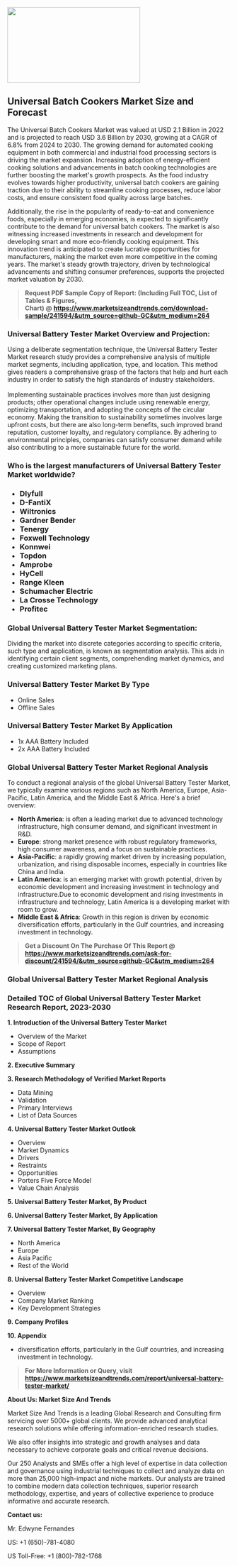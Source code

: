 <p><img class="alignnone size-medium wp-image-20088" src="https://ffe5etoiles.com/wp-content/uploads/2024/12/MST1-300x171.png" alt="" width="300" height="171" /></p><h2>Universal Batch Cookers Market Size and Forecast</h2><p>The Universal Batch Cookers Market was valued at USD 2.1 Billion in 2022 and is projected to reach USD 3.6 Billion by 2030, growing at a CAGR of 6.8% from 2024 to 2030. The growing demand for automated cooking equipment in both commercial and industrial food processing sectors is driving the market expansion. Increasing adoption of energy-efficient cooking solutions and advancements in batch cooking technologies are further boosting the market's growth prospects. As the food industry evolves towards higher productivity, universal batch cookers are gaining traction due to their ability to streamline cooking processes, reduce labor costs, and ensure consistent food quality across large batches.</p><p>Additionally, the rise in the popularity of ready-to-eat and convenience foods, especially in emerging economies, is expected to significantly contribute to the demand for universal batch cookers. The market is also witnessing increased investments in research and development for developing smart and more eco-friendly cooking equipment. This innovation trend is anticipated to create lucrative opportunities for manufacturers, making the market even more competitive in the coming years. The market's steady growth trajectory, driven by technological advancements and shifting consumer preferences, supports the projected market valuation by 2030.</p></p><blockquote id="" class=""><strong>Request PDF Sample Copy of Report: (Including Full TOC, List of Tables &amp; Figures, Chart)&nbsp;@&nbsp;<strong><a href="https://www.marketsizeandtrends.com/download-sample/241594/&utm_source=github-GC&utm_medium=264" target="_blank">https://www.marketsizeandtrends.com/download-sample/241594/&utm_source=github-GC&utm_medium=264</a></strong></strong></blockquote><h3 id="" class="">Universal Battery Tester Market&nbsp;Overview and Projection:</h3><p id="" class="">Using a deliberate segmentation technique, the Universal Battery Tester Market research study provides a comprehensive analysis of multiple market segments, including application, type, and location. This method gives readers a comprehensive grasp of the factors that help and hurt each industry in order to satisfy the high standards of industry stakeholders. <br /> <br />Implementing sustainable practices involves more than just designing products; other operational changes include using renewable energy, optimizing transportation, and adopting the concepts of the circular economy. Making the transition to sustainability sometimes involves large upfront costs, but there are also long-term benefits, such improved brand reputation, customer loyalty, and regulatory compliance. By adhering to environmental principles, companies can satisfy consumer demand while also contributing to a more sustainable future for the world.</p><h3 id="" class="">Who is the largest manufacturers of&nbsp;Universal Battery Tester Market worldwide?</h3><h3 class=""><p><ul><li>Dlyfull </li><li> D-FantiX </li><li> Wiltronics </li><li> Gardner Bender </li><li> Tenergy </li><li> Foxwell Technology </li><li> Konnwei </li><li> Topdon </li><li> Amprobe </li><li> HyCell </li><li> Range Kleen </li><li> Schumacher Electric </li><li> La Crosse Technology </li><li> Profitec</li></ul></p></h3><h3 id="" class="">Global&nbsp;Universal Battery Tester Market Segmentation:</h3><p id="" class="">Dividing the market into discrete categories according to specific criteria, such type and application, is known as segmentation analysis. This aids in identifying certain client segments, comprehending market dynamics, and creating customized marketing plans.</p><h3 id="" class="">Universal Battery Tester Market&nbsp;By Type</h3><p><p><ul><li>Online Sales</li><li> Offline Sales</p></li></ul></p></p><h3 id="" class="">Universal Battery Tester Market&nbsp;By Application</h3><p class=""><p><ul><li>1x AAA Battery Included</li><li> 2x AAA Battery Included</li></ul></p></p><h3 id="" class="">Global Universal Battery Tester Market Regional Analysis</h3><p id="" class="">To conduct a regional analysis of the global Universal Battery Tester Market, we typically examine various regions such as North America, Europe, Asia-Pacific, Latin America, and the Middle East &amp; Africa. Here's a brief overview:</p><ul><li><strong>North America</strong>: is often a leading market due to advanced technology infrastructure, high consumer demand, and significant investment in R&amp;D.</li><li><strong>Europe</strong>: strong market presence with robust regulatory frameworks, high consumer awareness, and a focus on sustainable practices.</li><li><strong>Asia-Pacific</strong>: a rapidly growing market driven by increasing population, urbanization, and rising disposable incomes, especially in countries like China and India.</li><li><strong>Latin America</strong>: is an emerging market with growth potential, driven by economic development and increasing investment in technology and infrastructure.Due to economic development and rising investments in infrastructure and technology, Latin America is a developing market with room to grow.</li><li><strong>Middle East &amp; Africa</strong>: Growth in this region is driven by economic diversification efforts, particularly in the Gulf countries, and increasing investment in technology.</li></ul><blockquote id="" class=""><strong>Get a Discount On The Purchase Of This Report @ <strong><a href="https://www.marketsizeandtrends.com/ask-for-discount/241594/&utm_source=github-GC&utm_medium=264" target="_blank">https://www.marketsizeandtrends.com/ask-for-discount/241594/&utm_source=github-GC&utm_medium=264</a></strong></strong></blockquote><h3 id="" class="">Global Universal Battery Tester Market Regional Analysis</h3><h3 id="" class="">Detailed TOC of Global Universal Battery Tester Market Research Report, 2023-2030</h3><p id="" class=""><strong>1. Introduction of the Universal Battery Tester Market</strong></p><ul><li>Overview of the Market</li><li>Scope of Report</li><li>Assumptions</li></ul><p id="" class=""><strong>2. Executive Summary</strong></p><p id="" class=""><strong>3. Research Methodology of Verified Market Reports</strong></p><ul><li>Data Mining</li><li>Validation</li><li>Primary Interviews</li><li>List of Data Sources</li></ul><p id="" class=""><strong>4. Universal Battery Tester Market Outlook</strong></p><ul><li>Overview</li><li>Market Dynamics</li><li>Drivers</li><li>Restraints</li><li>Opportunities</li><li>Porters Five Force Model</li><li>Value Chain Analysis</li></ul><p id="" class=""><strong>5. Universal Battery Tester Market, By Product</strong></p><p id="" class=""><strong>6. Universal Battery Tester Market, By Application</strong></p><p id="" class=""><strong>7. Universal Battery Tester Market, By Geography</strong></p><ul><li>North America</li><li>Europe</li><li>Asia Pacific</li><li>Rest of the World</li></ul><p id="" class=""><strong>8. Universal Battery Tester Market Competitive Landscape</strong></p><ul><li>Overview</li><li>Company Market Ranking</li><li>Key Development Strategies</li></ul><p id="" class=""><strong>9. Company Profiles</strong></p><p id="" class=""><strong>10. Appendix</strong></p><ul><li>diversification efforts, particularly in the Gulf countries, and increasing investment in technology.</li></ul><blockquote id="" class=""><strong>For More Information or Query, visit <strong><strong><a href="https://www.marketsizeandtrends.com/report/universal-battery-tester-market/" target="_blank">https://www.marketsizeandtrends.com/report/universal-battery-tester-market/</a></strong></strong></strong></blockquote><p id="" class=""><strong>About Us: Market Size And Trends</strong></p><p id="" class="">Market Size And Trends is a leading Global Research and Consulting firm servicing over 5000+ global clients. We provide advanced analytical research solutions while offering information-enriched research studies.</p><p id="" class="">We also offer insights into strategic and growth analyses and data necessary to achieve corporate goals and critical revenue decisions.</p><p id="" class="">Our 250 Analysts and SMEs offer a high level of expertise in data collection and governance using industrial techniques to collect and analyze data on more than 25,000 high-impact and niche markets. Our analysts are trained to combine modern data collection techniques, superior research methodology, expertise, and years of collective experience to produce informative and accurate research.</p><p id="" class=""><strong>Contact us:</strong></p><p id="" class="">Mr. Edwyne Fernandes</p><p id="" class="">US: +1 (650)-781-4080</p><p id="" class="">US Toll-Free: +1 (800)-782-1768</p>
